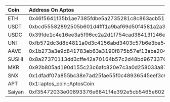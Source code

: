 | Coin   | Address On Aptos                                                              | Address On Ethereum |
|:-------|:------------------------------------------------------------------------------|:--------------------| 
| ETH    | 0x46f5641f35b1ae7385fdbe5a2735281c8c863acb51835670e2838a4588033d88::ETH::ETH  |                     | 
| USDT   | 0xbcd55582892505b601d4fff1a9baf69d50f4581a2a38d9ea5a47b726d3920314::USDT::USDT  | 0xdAC17F958D2ee523a2206206994597C13D831ec7                    | 
| USDC   | 0x39fde1c4e16ee3a5f96cc2a2d1f754cad38413f146e06abfdccbb9aa28c05e8e::USDC::USDC  |  0xA0b86991c6218b36c1d19D4a2e9Eb0cE3606eB48                   | 
| UNI    | 0xfb572dc3d8b4811a0d3c4156abd3403c57b6e3be5424a63c89dab2a3cbc9e7cb::UNI::UNI  |       0x1f9840a85d5aF5bf1D1762F925BDADdC4201F984              | 
| AAVE   | 0x1b273a3e9d841783eb63a3190f875b57ef13abe20445c886f0e070ec6de4e7cc::AAVE::AAVE  | 0x7Fc66500c84A76Ad7e9c93437bFc5Ac33E2DDaE9                    | 
| SUSHI  | 0x8a27370113dd3cffe42a70164b57c2d48bd9673376122546bbe372008c832c09::SUSHI::SUSHI  | 0x6B3595068778DD592e39A122f4f5a5cF09C90fE2                    | 
| MKR    | 0x92b805ad190d155c23c6afc820e7c3a0d258033a87153e47469d283659ee3a91::MKR::MKR  |  0x9f8F72aA9304c8B593d555F12eF6589cC3A579A2                   | 
| SNX    | 0x1dfadf07a855bc38e7ad25fae55f0c48936545eef3c02078704cdf62563a8dd9::SNX::SNX  |  0xC011a73ee8576Fb46F5E1c5751cA3B9Fe0af2a6F                   | 
| APT    | 0x1::aptos_coin::AptosCoin  |                     | 
| Saiyan | 0xf35472033e00893376e6841f4e392e5cb5465e602d60e85bfb240e643beb49e5::Saiyan::Saiyan  |                     | 

